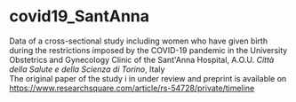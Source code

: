 # covid19_SantAnna

Data of a cross-sectional study including women who have given birth during the restrictions imposed by the COVID-19 pandemic in the University Obstetrics and Gynecology Clinic of the Sant'Anna Hospital, A.O.U. _Città della Salute e della Scienza di Torino_, Italy 
<br>
The original paper of the study i in under review and preprint is available on https://www.researchsquare.com/article/rs-54728/private/timeline

